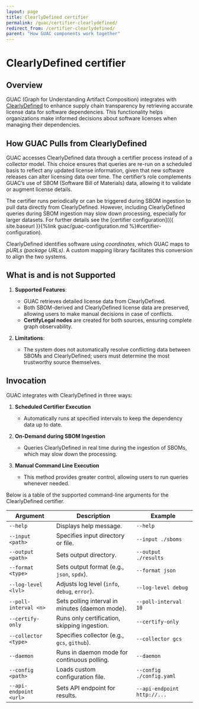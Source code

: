 ```yaml
---
layout: page
title: ClearlyDefined certifier
permalink: /guac/certifier-clearlydefined/
redirect_from: /certifier-clearlydefined/
parent: "How GUAC components work together"
---
```


# ClearlyDefined certifier

## Overview

GUAC (Graph for Understanding Artifact Composition) integrates with
[ClearlyDefined](https://clearlydefined.io/?sort=releaseDate&sortDesc=true) to
enhance supply chain transparency by retrieving accurate license data for
software dependencies. This functionality helps organizations make informed
decisions about software licenses when managing their dependencies.

## How GUAC Pulls from ClearlyDefined

GUAC accesses ClearlyDefined data through a certifier process instead of a
collector model. This choice ensures that queries are re-run on a scheduled
basis to reflect any updated license information, given that new software
releases can alter licensing data over time. The certifier’s role complements
GUAC’s use of SBOM (Software Bill of Materials) data, allowing it to validate or
augment license details.

The certifier runs periodically or can be triggered during SBOM ingestion to
pull data directly from ClearlyDefined. However, including ClearlyDefined
queries during SBOM ingestion may slow down processing, especially for larger
datasets. For further details see the [certifier
configuration]({{ site.baseurl }}{%link guac/guac-configuration.md %}#certifier-configuration).

ClearlyDefined identifies software using _coordinates_, which GUAC maps to
_pURLs (package URLs)_. A custom mapping library facilitates this conversion to
align the two systems.

## What is and is not Supported

1. **Supported Features**:
   - GUAC retrieves detailed license data from ClearlyDefined.
   - Both SBOM-derived and ClearlyDefined license data are preserved, allowing
     users to make manual decisions in case of conflicts.
   - **CertifyLegal nodes** are created for both sources, ensuring complete
     graph observability.

2. **Limitations**:
   - The system does not automatically resolve conflicting data between SBOMs
     and ClearlyDefined; users must determine the most trustworthy source
     themselves.

## Invocation

GUAC integrates with ClearlyDefined in three ways:

1. **Scheduled Certifier Execution**
   - Automatically runs at specified intervals to keep the dependency data up to
     date.

2. **On-Demand during SBOM Ingestion**
   - Queries ClearlyDefined in real time during the ingestion of SBOMs, which
     may slow down the processing.

3. **Manual Command Line Execution**
   - This method provides greater control, allowing users to run queries
     whenever needed.

Below is a table of the supported command-line arguments for the ClearlyDefined
certifier.

| **Argument**           | **Description**                                 | **Example**                 |
| ---------------------- | ----------------------------------------------- | --------------------------- |
| `--help`               | Displays help message.                          | `--help`                    |
| `--input <path>`       | Specifies input directory or file.              | `--input ./sboms`           |
| `--output <path>`      | Sets output directory.                          | `--output ./results`        |
| `--format <type>`      | Sets output format (e.g., `json`, `spdx`).      | `--format json`             |
| `--log-level <lvl>`    | Adjusts log level (`info`, `debug`, `error`).   | `--log-level debug`         |
| `--poll-interval <n>`  | Sets polling interval in minutes (daemon mode). | `--poll-interval 10`        |
| `--certify-only`       | Runs only certification, skipping ingestion.    | `--certify-only`            |
| `--collector <type>`   | Specifies collector (e.g., `gcs`, `github`).    | `--collector gcs`           |
| `--daemon`             | Runs in daemon mode for continuous polling.     | `--daemon`                  |
| `--config <path>`      | Loads custom configuration file.                | `--config ./config.yaml`    |
| `--api-endpoint <url>` | Sets API endpoint for results.                  | `--api-endpoint http://...` |
